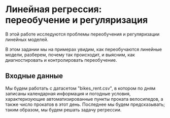 # Линейная регрессия: переобучение и регуляризация
В этой работе исследуются проблемы переобучения и регуляризации линейных моделей.

В этом задании мы на примерах увидим, как переобучаются линейные модели, разберем, почему так происходит, и выясним, как диагностировать и контролировать переобучение.

## Входные данные
Мы будем работать с датасетом "bikes_rent.csv", в котором по дням записаны календарная информация и погодные условия, характеризующие автоматизированные пункты проката велосипедов, а также число прокатов в этот день. Последнее мы будем предсказывать; таким образом, мы будем решать задачу регрессии.
